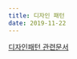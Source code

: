 ```yaml
---
title: 디자인 패턴
date: 2019-11-22
---
```

[디자인패턴 관련문서]








































[디자인패턴 관련문서]: https://wikidocs.net/580
